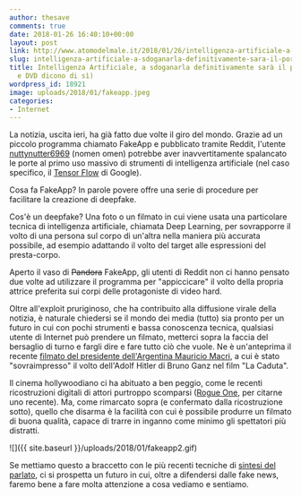 ```yaml
---
author: thesave
comments: true
date: 2018-01-26 16:40:10+00:00
layout: post
link: http://www.atomodelmale.it/2018/01/26/intelligenza-artificiale-a-sdoganarla-definitivamente-sara-il-porno-vhs-e-dvd-dicono-di-si/
slug: intelligenza-artificiale-a-sdoganarla-definitivamente-sara-il-porno-vhs-e-dvd-dicono-di-si
title: Intelligenza Artificiale, a sdoganarla definitivamente sarà il porno? (VHS
  e DVD dicono di sì)
wordpress_id: 18921
image: uploads/2018/01/fakeapp.jpeg
categories:
- Internet
---
```


La notizia, uscita ieri, ha già fatto due volte il giro del mondo. Grazie ad un piccolo programma chiamato FakeApp e pubblicato tramite Reddit, l'utente [nuttynutter6969](https://www.reddit.com/user/nuttynutter6969) (nomen omen) potrebbe aver inavvertitamente spalancato le porte al primo uso massivo di strumenti di intelligenza artificiale (nel caso specifico, il [Tensor Flow](https://www.tensorflow.org/) di Google).

Cosa fa FakeApp? In parole povere offre una serie di procedure per facilitare la creazione di deepfake.

Cos'è un deepfake? Una foto o un filmato in cui viene usata una particolare tecnica di intelligenza artificiale, chiamata Deep Learning, per sovrapporre il volto di una persona sul corpo di un'altra nella maniera più accurata possibile, ad esempio adattando il volto del target alle espressioni del presta-corpo.

Aperto il vaso di <del>Pandora</del> FakeApp, gli utenti di Reddit non ci hanno pensato due volte ad utilizzare il programma per "appiccicare" il volto della propria attrice preferita sui corpi delle protagoniste di video hard.

Oltre all'exploit pruriginoso, che ha contribuito alla diffusione virale della notizia, è naturale chiedersi se il mondo dei media (tutto) sia pronto per un futuro in cui con pochi strumenti e bassa conoscenza tecnica, qualsiasi utente di Internet può prendere un filmato, metterci sopra la faccia del bersaglio di turno e fargli dire e fare tutto ciò che vuole. Ne è un'anteprima il recente [filmato del presidente dell'Argentina Mauricio Macri](https://www.youtube.com/watch?v=M8t6hGRtDac), a cui è stato "sovraimpresso" il volto dell'Adolf Hitler di Bruno Ganz nel film "La Caduta".

Il cinema hollywoodiano ci ha abituato a ben peggio, come le recenti ricostruzioni digitali di attori purtroppo scomparsi ([Rogue One](/2016/12/17/rogue-one-a-star-wars-story/), per citarne uno recente). Ma, come rimarcato sopra (e confermato dalla ricostruzione sotto), quello che disarma è la facilità con cui è possibile produrre un filmato di buona qualità, capace di trarre in inganno come minimo gli spettatori più distratti.

![]({{ site.baseurl }}/uploads/2018/01/fakeapp2.gif)

Se mettiamo questo a braccetto con le più recenti tecniche di [sintesi del parlato](https://www.youtube.com/watch?v=9Yq67CjDqvw), ci si prospetta un futuro in cui, oltre a difendersi dalle fake news, faremo bene a fare molta attenzione a cosa vediamo e sentiamo.
